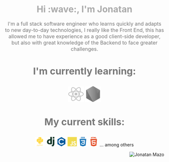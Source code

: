 <h1 align="center" style="color: #AAA;">Hi :wave:, I'm Jonatan</h1>
<p align="center" style="font-size: 16px; color: #777">
I'm a full stack software engineer who learns quickly and adapts to new day-to-day technologies, I really like the Front End, this has allowed me to have experience as a good client-side developer, but also with great knowledge of the Backend to face greater challenges.
</p>
<h3 align="center" style="font-size: 30px; color: #777">I'm currently learning:</h3>
<p align="center">
    <img src="https://github.com/devicons/devicon/blob/master/icons/react/react-original.svg" height="50" width="50" alt="React.js" style="filter: grayscale(100%);">
    <img src="https://github.com/devicons/devicon/blob/master/icons/nodejs/nodejs-original.svg" height="50" width="50" alt="Node.js" style="filter: grayscale(100%);">
</p>
<h3 align="center" style="font-size: 30px; color: #777">My current skills:</h3>
<p align="center">
    <img src="https://github.com/devicons/devicon/blob/master/icons/python/python-plain-wordmark.svg" height="30" width="30" alt="Python">
    <img src="https://github.com/devicons/devicon/blob/master/icons/django/django-plain.svg" height="30" width="30" alt="Django">
    <img src="https://github.com/devicons/devicon/blob/master/icons/c/c-plain.svg" height="30" width="30" alt="C">
    <img src="https://github.com/devicons/devicon/blob/master/icons/javascript/javascript-plain.svg" height="30" width="30" alt="JavaScript">
    <img src="https://github.com/devicons/devicon/blob/master/icons/css3/css3-plain-wordmark.svg" height="30" width="30" alt="CSS3">
    <img src="https://github.com/devicons/devicon/blob/master/icons/html5/html5-plain-wordmark.svg" height="30" width="30" alt="HTML5">
    ... among others
</p>

<p align="right"> <img src="https://komarev.com/ghpvc/?username=MAZTRO" alt="Jonatan Mazo"/></p>